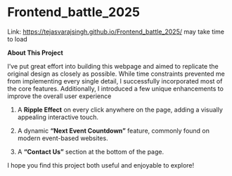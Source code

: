 # Frontend_battle_2025


Link: https://tejasvarajsingh.github.io/Frontend_battle_2025/
may take time to load

**About This Project**

I’ve put great effort into building this webpage and aimed to replicate the original design as closely as possible. While time constraints prevented me from implementing every single detail, I successfully incorporated most of the core features. Additionally, I introduced a few unique enhancements to improve the overall user experience

1.	A **Ripple Effect** on every click anywhere on the page, adding a visually appealing interactive touch.
 
2.	A dynamic **“Next Event Countdown”** feature, commonly found on modern event-based websites.
  
3.	A **“Contact Us”** section at the bottom of the page.

I hope you find this project both useful and enjoyable to explore!

